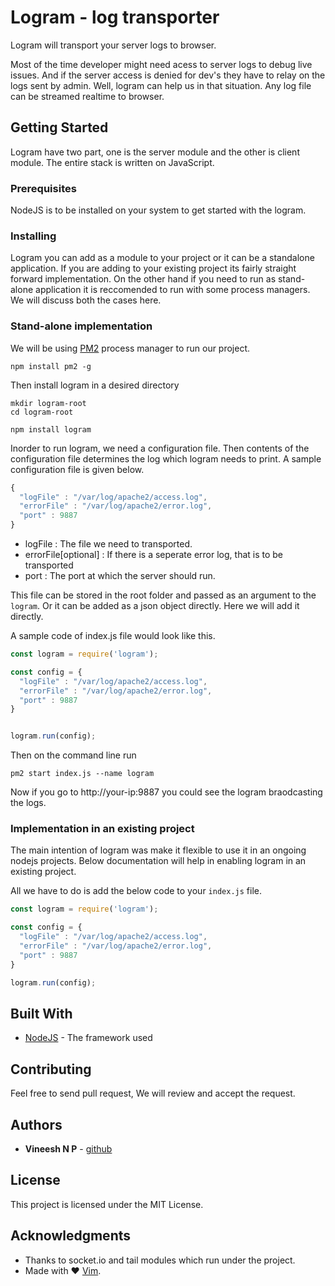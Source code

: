 # Logram - log transporter
Logram will transport your server logs to browser.

Most of the time developer might need acess to server logs to debug live issues. And if the server access is denied for dev's they 
have to relay on the logs sent by admin. Well, logram can help us in that situation. Any log file can be streamed realtime to browser.

## Getting Started

Logram have two part, one is the server module and the other is client module. The entire stack is written on JavaScript.

### Prerequisites

NodeJS is to be installed on your system to get started with the logram.


### Installing

Logram you can add as a module to your project or it can be a standalone application. If you are adding to your existing project its fairly straight forward implementation. On the other hand if you need to run as stand-alone application it is reccomended to run with some process managers.
We will discuss both the cases here.

### Stand-alone implementation
We will be using [PM2](http://pm2.keymetrics.io/) process manager to run our project.

```
npm install pm2 -g 
```

Then install logram in a desired directory
```
mkdir logram-root
cd logram-root

npm install logram
```
Inorder to run logram, we need a configuration file. Then contents of the configuration file determines the log which logram needs to print. A sample configuration file is given below.

```js
{
  "logFile" : "/var/log/apache2/access.log",
  "errorFile" : "/var/log/apache2/error.log",
  "port" : 9887
}

```
* logFile : The file we need to transported.
* errorFile[optional] : If there is a seperate error log, that is to be transported
* port : The port at which the server should run.

This file can be stored in the root folder and passed as an argument to the `logram`. Or it can be 
added as a json object directly. Here we will add it directly.

A sample code of index.js file would look like this.

```js
const logram = require('logram');

const config = {
  "logFile" : "/var/log/apache2/access.log",
  "errorFile" : "/var/log/apache2/error.log",
  "port" : 9887
}


logram.run(config);

```

Then on the command line run
```
pm2 start index.js --name logram

```

Now if you go to http://your-ip:9887 you could see the logram braodcasting the logs.

### Implementation in an existing project

The main intention of logram was make it flexible to use it in an ongoing nodejs projects. Below documentation will help in enabling logram in an existing project.

All we have to do is add the below code to your `index.js` file.

```js
const logram = require('logram');

const config = {
  "logFile" : "/var/log/apache2/access.log",
  "errorFile" : "/var/log/apache2/error.log",
  "port" : 9887
}

logram.run(config);

```

## Built With

* [NodeJS](https://nodejs.org/) - The framework used

## Contributing

Feel free to send pull request, We will review and accept the request.


## Authors

* **Vineesh N P** - [github](https://github.com/vineeshnp)


## License

This project is licensed under the MIT License.

## Acknowledgments

* Thanks to socket.io and tail modules which run under the project.
* Made with ❤ [Vim](http://www.vim.org/). 

